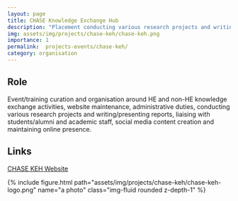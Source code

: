 ```yaml
---
layout: page
title: CHASE Knowledge Exchange Hub
description: "Placement conducting various research projects and writing/presenting reports (2022)"
img: assets/img/projects/chase-keh/chase-keh.png
importance: 1
permalink:  projects-events/chase-keh/
category: organisation
---
```


## Role
Event/training curation and organisation around HE and non-HE knowledge exchange activities, website maintenance, administrative duties, conducting various research projects and writing/presenting reports, liaising with students/alumni and academic staff, social media content creation and maintaining online presence.


## Links
[CHASE KEH Website](https://www.chasekeh.co.uk/)



<div class="row">
    <div class="col-sm mt-1 mt-md-0">
        {% include figure.html path="assets/img/projects/chase-keh/chase-keh-logo.png" name="a photo" class="img-fluid rounded z-depth-1" %}
    </div>
</div>

